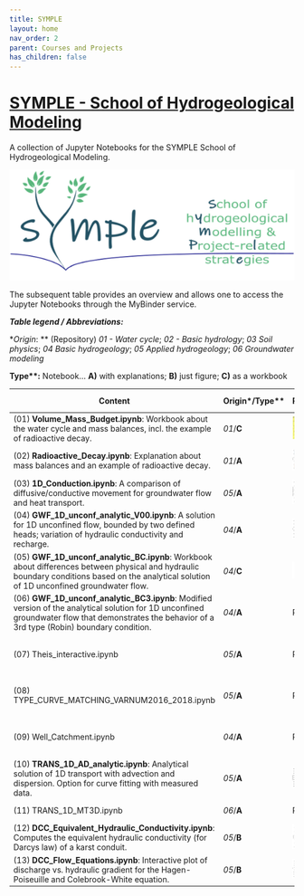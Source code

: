 ```yaml
---
title: SYMPLE
layout: home
nav_order: 2
parent: Courses and Projects
has_children: false
---
```


# [SYMPLE - School of Hydrogeological Modeling](https://hydrosymple.com/en/)

A collection of Jupyter Notebooks for the SYMPLE School of Hydrogeological Modeling.

![Symple_Logo](.\assets\images\symple\Symple_logo.png)

The subsequent table provides an overview and allows one to access the Jupyter Notebooks through the MyBinder service.



**_Table legend / Abbreviations:_**

**Origin*: ** (Repository) _01 - Water cycle_; _02 - Basic hydrology_; _03 Soil physics_; _04 Basic hydrogeology_; _05 Applied hydrogeology_; _06 Groundwater modeling_

**Type\**:** Notebook...  **A)** with explanations; **B)** just figure; **C)** as a workbook 

| Content | Origin*/Type** | Preview | Access | QR access |
| ------------------------------------------------------------ | ------------- | --------------------------------------------- | ------------------------------------------------------------ | ------------------------------------------ |
| (01) **Volume_Mass_Budget.ipynb**: Workbook about the water cycle and mass balances, incl. the example of radioactive decay. | _01_/**C**  | ![](.\assets\images\symple\pre\PRE_SY001.png) | [![Binder](.\assets\images\NB_badge_logo.png)](https://mybinder.org/v2/gh/gw-inux/Jupyter-Notebooks/HEAD?urlpath=notebooks%2F01+Water+cycle%2FVolume_Mass_Budget.ipynb) | ![](.\assets\images\symple\qr\QR_SY001.png) |
| (02) **Radioactive_Decay.ipynb**: Explanation about mass balances and an example of radioactive decay. | _01_/**A**  | ![](.\assets\images\symple\pre\PRE_SY002.png) | [![Binder](.\assets\images\NB_badge_logo.png)](https://mybinder.org/v2/gh/gw-inux/Jupyter-Notebooks/HEAD?urlpath=notebooks%2F01+Water+cycle%2FRadioactive_Decay.ipynb) [![Binder](.\assets\images\VD_badge_logo.png)](https://mybinder.org/v2/gh/gw-inux/Jupyter-Notebooks/HEAD?urlpath=voila%2Frender%2F01+Water+cycle%2FRadioactive_Decay.ipynb) | ![](.\assets\images\symple\qr\QR_SY002.png) |
| (03) **1D_Conduction.ipynb**: A comparison of diffusive/conductive movement for groundwater flow and heat transport. | _05_/**A**  | ![](.\assets\images\symple\pre\PRE_SY003.png) | [![Binder](.\assets\images\NB_badge_logo.png)](https://mybinder.org/v2/gh/gw-inux/Jupyter-Notebooks/HEAD?urlpath=notebooks%2F05+Applied+hydrogeology%2F1D_Conduction.ipynb) [![Binder](.\assets\images\VD_badge_logo.png)](https://mybinder.org/v2/gh/gw-inux/Jupyter-Notebooks/HEAD?urlpath=voila%2Frender%2F05+Applied+hydrogeology%2F1D_Conduction.ipynb) | ![](.\assets\images\symple\qr\QR_SY003.png) |
| (04) **GWF_1D_unconf_analytic_V00.ipynb**: A solution for 1D unconfined flow, bounded by two defined heads; variation of hydraulic conductivity and recharge. | _04_/**A**  | ![](.\assets\images\symple\pre\PRE_SY004.png) | [![Binder](.\assets\images\NB_badge_logo.png)](https://mybinder.org/v2/gh/gw-inux/Jupyter-Notebooks/HEAD?urlpath=notebooks%2F04+Basic+hydrogeology%2FGWF_1D_unconf_analytic_V00.ipynb) [![Binder](.\assets\images\VD_badge_logo.png)](https://mybinder.org/v2/gh/gw-inux/Jupyter-Notebooks/HEAD?urlpath=voila%2Frender%2F04+Basic+hydrogeology%2FGWF_1D_unconf_analytic_V00.ipynb) | ![](.\assets\images\symple\qr\QR_SY004.png) |
| (05) **GWF_1D_unconf_analytic_BC.ipynb**: Workbook about differences between physical and hydraulic boundary conditions based on the analytical solution of 1D unconfined groundwater flow. | _04_/**C**  | ![](.\assets\images\symple\pre\PRE_SY005.png) | [![Binder](.\assets\images\NB_badge_logo.png)](https://mybinder.org/v2/gh/gw-inux/Jupyter-Notebooks/HEAD?urlpath=notebooks%2F04+Basic+hydrogeology%2FGWF_1D_unconf_analytic_BC.ipynb) [![Binder](.\assets\images\VD_badge_logo.png)](https://mybinder.org/v2/gh/gw-inux/Jupyter-Notebooks/HEAD?urlpath=voila%2Frender%2F04+Basic+hydrogeology%2FGWF_1D_unconf_analytic_BC.ipynb) | ![](.\assets\images\symple\qr\QR_SY005.png) |
| (06) **GWF_1D_unconf_analytic_BC3.ipynb**: Modified version of the analytical solution for 1D unconfined groundwater flow that demonstrates the behavior of a 3rd type (Robin) boundary condition. | _04_/**A**  | PRE                                           | [![Binder](.\assets\images\NB_badge_logo.png)](https://mybinder.org/v2/gh/gw-inux/Jupyter-Notebooks/HEAD?urlpath=notebooks%2F04+Basic+hydrogeology%2FGWF_1D_unconf_analytic_BC3.ipynb) [![Binder](.\assets\images\VD_badge_logo.png)](https://mybinder.org/v2/gh/gw-inux/Jupyter-Notebooks/HEAD?urlpath=voila%2Frender%2F04+Basic+hydrogeology%2FGWF_1D_unconf_analytic_BC3.ipynb) | ![](.\assets\images\symple\qr\QR_SY006.png) |
| (07) Theis_interactive.ipynb                                 | _05_/**A**  | PRE                                           | NB Binder Voila Binder                                       | QR                                         |
| (08) TYPE_CURVE_MATCHING_VARNUM2016_2018.ipynb               | _05_/**A**  | PRE                                           | NB Binder Voila Binder                                       | QR                                         |
| (09) Well_Catchment.ipynb                                    | _04_/**A**  | PRE                                           | NB Binder Voila Binder                                       | QR                                         |
| (10) **TRANS_1D_AD_analytic.ipynb**: Analytical solution of 1D transport with advection and dispersion. Option for curve fitting with measured data. | _05_/**A**  | ![](.\assets\images\symple\pre\PRE_SY010.png) | [![Binder](.\assets\images\NB_badge_logo.png)](https://mybinder.org/v2/gh/gw-inux/Jupyter-Notebooks/HEAD?urlpath=notebooks%2F04+Basic+hydrogeology%2FTRANS_1D_AD_analytic.ipynb) [![Binder](.\assets\images\VD_badge_logo.png)](https://mybinder.org/v2/gh/gw-inux/Jupyter-Notebooks/HEAD?urlpath=voila%2Frender%2F04+Basic+hydrogeology%2FTRANS_1D_AD_analytic.ipynb) | ![](.\assets\images\symple\qr\QR_SY010.png) |
| (11) TRANS_1D_MT3D.ipynb                                     | _06_/**A**  | PRE                                           | Offline use | Offline use |
| (12) **DCC_Equivalent_Hydraulic_Conductivity.ipynb**: Computes the equivalent hydraulic conductivity (for Darcys law) of a karst conduit. | _05_/**B**  | ![](.\assets\images\symple\pre\PRE_SY012.png) | [![Binder](.\assets\images\NB_badge_logo.png)](https://mybinder.org/v2/gh/gw-inux/Jupyter-Notebooks/HEAD?urlpath=notebooks%2F04+Basic+hydrogeology%2FDCC_Equivalent_Hydraulic_Conductivity.ipynb) [![Binder](.\assets\images\VD_badge_logo.png)](https://mybinder.org/v2/gh/gw-inux/Jupyter-Notebooks/HEAD?urlpath=voila%2Frender%2F04+Basic+hydrogeology%2FDCC_Equivalent_Hydraulic_Conductivity.ipynb) | ![](.\assets\images\symple\qr\QR_SY012.png) |
| (13) **DCC_Flow_Equations.ipynb**: Interactive plot of discharge vs. hydraulic gradient for the Hagen-Poiseuille and Colebrook-White equation. | _05_/**B**  | ![](.\assets\images\symple\pre\PRE_SY013.png) | [![Binder](.\assets\images\NB_badge_logo.png)](https://mybinder.org/v2/gh/gw-inux/Jupyter-Notebooks/HEAD?urlpath=notebooks%2F04+Basic+hydrogeology%2FDCC_Flow_Equations.ipynb) [![Binder](.\assets\images\VD_badge_logo.png)](https://mybinder.org/v2/gh/gw-inux/Jupyter-Notebooks/HEAD?urlpath=voila%2Frender%2F04+Basic+hydrogeology%2FDCC_Flow_Equations.ipynb) | ![](.\assets\images\symple\qr\QR_SY013.png) |
